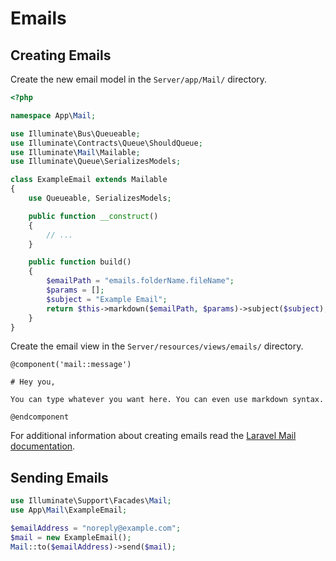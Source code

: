 # Emails

## Creating Emails

Create the new email model in the `Server/app/Mail/` directory.

```php
<?php

namespace App\Mail;

use Illuminate\Bus\Queueable;
use Illuminate\Contracts\Queue\ShouldQueue;
use Illuminate\Mail\Mailable;
use Illuminate\Queue\SerializesModels;

class ExampleEmail extends Mailable
{
    use Queueable, SerializesModels;

    public function __construct()
    {
        // ...
    }

    public function build()
    {
        $emailPath = "emails.folderName.fileName";
        $params = [];
        $subject = "Example Email";
        return $this->markdown($emailPath, $params)->subject($subject);
    }
}
```

Create the email view in the `Server/resources/views/emails/` directory.

```
@component('mail::message')

# Hey you,

You can type whatever you want here. You can even use markdown syntax.

@endcomponent
```

For additional information about creating emails read the [Laravel Mail documentation](https://laravel.com/docs/8.x/mail).

## Sending Emails

```php
use Illuminate\Support\Facades\Mail;
use App\Mail\ExampleEmail;

$emailAddress = "noreply@example.com";
$mail = new ExampleEmail();
Mail::to($emailAddress)->send($mail);
```